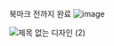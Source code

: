 북마크 전까지 완료
![image](https://github.com/ellycrab/challengeHomework/assets/54714275/9fd0a06a-ba7c-45a3-99a0-9dca14836b6b)




![제목 없는 디자인 (2)](https://github.com/ellycrab/challengeHomework/assets/54714275/7998fe23-13d5-491e-a252-4bf75e68a2ca)
